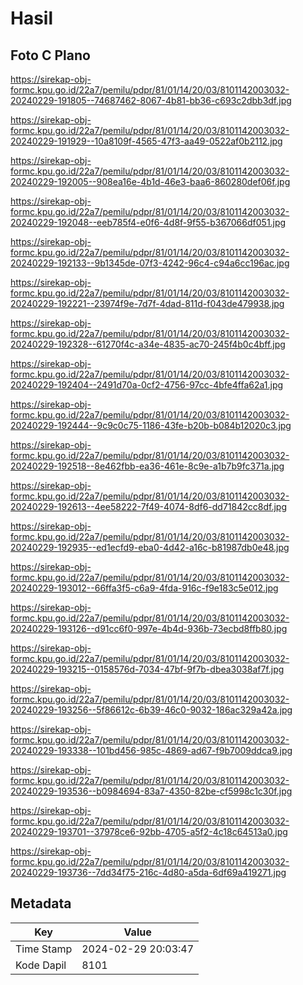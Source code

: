 # Hasil

## Foto C Plano

https://sirekap-obj-formc.kpu.go.id/22a7/pemilu/pdpr/81/01/14/20/03/8101142003032-20240229-191805--74687462-8067-4b81-bb36-c693c2dbb3df.jpg

https://sirekap-obj-formc.kpu.go.id/22a7/pemilu/pdpr/81/01/14/20/03/8101142003032-20240229-191929--10a8109f-4565-47f3-aa49-0522af0b2112.jpg

https://sirekap-obj-formc.kpu.go.id/22a7/pemilu/pdpr/81/01/14/20/03/8101142003032-20240229-192005--908ea16e-4b1d-46e3-baa6-860280def06f.jpg

https://sirekap-obj-formc.kpu.go.id/22a7/pemilu/pdpr/81/01/14/20/03/8101142003032-20240229-192048--eeb785f4-e0f6-4d8f-9f55-b367066df051.jpg

https://sirekap-obj-formc.kpu.go.id/22a7/pemilu/pdpr/81/01/14/20/03/8101142003032-20240229-192133--9b1345de-07f3-4242-96c4-c94a6cc196ac.jpg

https://sirekap-obj-formc.kpu.go.id/22a7/pemilu/pdpr/81/01/14/20/03/8101142003032-20240229-192221--23974f9e-7d7f-4dad-811d-f043de479938.jpg

https://sirekap-obj-formc.kpu.go.id/22a7/pemilu/pdpr/81/01/14/20/03/8101142003032-20240229-192328--61270f4c-a34e-4835-ac70-245f4b0c4bff.jpg

https://sirekap-obj-formc.kpu.go.id/22a7/pemilu/pdpr/81/01/14/20/03/8101142003032-20240229-192404--2491d70a-0cf2-4756-97cc-4bfe4ffa62a1.jpg

https://sirekap-obj-formc.kpu.go.id/22a7/pemilu/pdpr/81/01/14/20/03/8101142003032-20240229-192444--9c9c0c75-1186-43fe-b20b-b084b12020c3.jpg

https://sirekap-obj-formc.kpu.go.id/22a7/pemilu/pdpr/81/01/14/20/03/8101142003032-20240229-192518--8e462fbb-ea36-461e-8c9e-a1b7b9fc371a.jpg

https://sirekap-obj-formc.kpu.go.id/22a7/pemilu/pdpr/81/01/14/20/03/8101142003032-20240229-192613--4ee58222-7f49-4074-8df6-dd71842cc8df.jpg

https://sirekap-obj-formc.kpu.go.id/22a7/pemilu/pdpr/81/01/14/20/03/8101142003032-20240229-192935--ed1ecfd9-eba0-4d42-a16c-b81987db0e48.jpg

https://sirekap-obj-formc.kpu.go.id/22a7/pemilu/pdpr/81/01/14/20/03/8101142003032-20240229-193012--66ffa3f5-c6a9-4fda-916c-f9e183c5e012.jpg

https://sirekap-obj-formc.kpu.go.id/22a7/pemilu/pdpr/81/01/14/20/03/8101142003032-20240229-193126--d91cc6f0-997e-4b4d-936b-73ecbd8ffb80.jpg

https://sirekap-obj-formc.kpu.go.id/22a7/pemilu/pdpr/81/01/14/20/03/8101142003032-20240229-193215--0158576d-7034-47bf-9f7b-dbea3038af7f.jpg

https://sirekap-obj-formc.kpu.go.id/22a7/pemilu/pdpr/81/01/14/20/03/8101142003032-20240229-193256--5f86612c-6b39-46c0-9032-186ac329a42a.jpg

https://sirekap-obj-formc.kpu.go.id/22a7/pemilu/pdpr/81/01/14/20/03/8101142003032-20240229-193338--101bd456-985c-4869-ad67-f9b7009ddca9.jpg

https://sirekap-obj-formc.kpu.go.id/22a7/pemilu/pdpr/81/01/14/20/03/8101142003032-20240229-193536--b0984694-83a7-4350-82be-cf5998c1c30f.jpg

https://sirekap-obj-formc.kpu.go.id/22a7/pemilu/pdpr/81/01/14/20/03/8101142003032-20240229-193701--37978ce6-92bb-4705-a5f2-4c18c64513a0.jpg

https://sirekap-obj-formc.kpu.go.id/22a7/pemilu/pdpr/81/01/14/20/03/8101142003032-20240229-193736--7dd34f75-216c-4d80-a5da-6df69a419271.jpg


## Metadata

| Key        | Value               |
| ---------- | ------------------- |
| Time Stamp | 2024-02-29 20:03:47 |
| Kode Dapil | 8101                |



